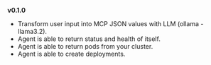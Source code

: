 **v0.1.0**
- Transform user input into MCP JSON values with LLM (ollama - llama3.2).
- Agent is able to return status and health of itself.
- Agent is able to return pods from your cluster.
- Agent is able to create deployments.